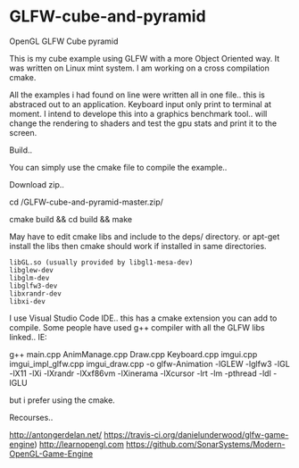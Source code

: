 # GLFW-cube-and-pyramid

OpenGL GLFW Cube pyramid 

This is my cube example using GLFW with a more Object Oriented way. It was written on Linux mint system. I am working on a cross compilation cmake.

All the examples i had found on line were written all in one file.. this is abstraced out to an application. Keyboard input only print to terminal at moment. I intend to develope this into a graphics benchmark tool.. will change the rendering to shaders and test the gpu stats and print it to the screen.

Build..

You can simply use the cmake file to compile the example.. 

 Download zip..
 
 cd /GLFW-cube-and-pyramid-master.zip/
 
 cmake build && cd build && make

May have to edit cmake libs and include to the deps/ directory. or apt-get install the libs then cmake should work if installed in same directories.

	libGL.so (usually provided by libgl1-mesa-dev)
	libglew-dev
    libglm-dev  
	libglfw3-dev
    libxrandr-dev 
    libxi-dev

I use Visual Studio Code IDE.. this has a cmake extension you can add to compile. Some people have used g++ compiler with all the GLFW libs linked.. IE: 

g++ main.cpp AnimManage.cpp Draw.cpp Keyboard.cpp imgui.cpp imgui_impl_glfw.cpp imgui_draw.cpp -o glfw-Animation -lGLEW -lglfw3 -lGL -lX11 -lXi -lXrandr -lXxf86vm -lXinerama -lXcursor -lrt -lm -pthread -ldl -lGLU

but i prefer using the cmake.

Recourses..

http://antongerdelan.net/
https://travis-ci.org/danielunderwood/glfw-game-engine)
http://learnopengl.com
https://github.com/SonarSystems/Modern-OpenGL-Game-Engine

